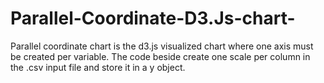 # Parallel-Coordinate-D3.Js-chart-
Parallel coordinate chart is the d3.js visualized chart where one axis must be created per variable. The code beside create one scale per column in the .csv input file and store it in a y object.
